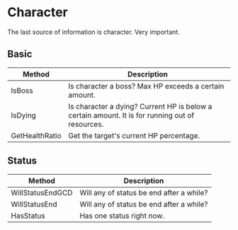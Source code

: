 # Character

The last source of information is character. Very important.

## Basic

| Method         | Description                                                  |
| -------------- | ------------------------------------------------------------ |
| IsBoss         | Is character a boss? Max HP exceeds a certain amount.        |
| IsDying        | Is character a dying? Current HP is below a certain amount. It is for running out of resources. |
| GetHealthRatio | Get the target's current HP percentage.                      |

## Status

| Method           | Description                              |
| ---------------- | ---------------------------------------- |
| WillStatusEndGCD | Will any of status be end after a while? |
| WillStatusEnd    | Will any of status be end after a while? |
| HasStatus        | Has one status right now.                |

